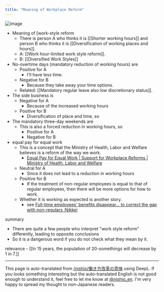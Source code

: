 ```yaml
---
title: "Meaning of Workplace Reform"
---
```


![image](https://gyazo.com/5c941a389fcf0c3b881d24abb9bca0d6/thumb/1000)

- Meaning of [work-style reform
    - There is person A who thinks it is [[Shorter working hours]] and person B who thinks it is [[Diversification of working places and hours]].
    - A: [[Work hour-limited work style reform]].
    - B:  [[Diversified Work Styles]]
- No-overtime days (mandatory reduction of working hours) are
    - Positive for A
        - I'll have less time.
    - Negative for B
        - Because they take away your time options.
    - Related: [[Mandatory regular leave also low discretionary status]].
- The side business is
    - Negative for A
        - Because of the increased working hours
    - Positive for B
        - Diversification of place and time, so
- The mandatory three-day weekends are
    - This is also a forced reduction in working hours, so
        - Positive for A
        - Negative for B
- equal pay for equal work
    - This is a concept that the Ministry of Health, Labor and Welfare believes is a reform of the way we work.
        - [Equal Pay for Equal Work | Support for Workplace Reforms | Ministry of Health, Labor and Welfare](https://www.mhlw.go.jp/hatarakikata/same.html)
    - Neutral for A
        - Since it does not lead to a reduction in working hours
    - Positive for B
        - If the treatment of non-regular employees is equal to that of regular employees, then there will be more options for how to work.
    - Whether it is working as expected is another story.
        - see [Full-time employees' benefits disappear... to correct the gap with non-regulars :Nikkei](https://www.nikkei.com/article/DGXMZO52450760R21C19A1KNTP00/)

summary
- There are quite a few people who interpret "work style reform" differently, leading to opposite conclusions
- So it is a dangerous word if you do not check what they mean by it.

relevance
    - [[In 15 years, the population of 20-somethings will decrease by 1 in 7.]]

---
This page is auto-translated from [/nishio/働き方改革の意味](https://scrapbox.io/nishio/働き方改革の意味) using DeepL. If you looks something interesting but the auto-translated English is not good enough to understand it, feel free to let me know at [@nishio_en](https://twitter.com/nishio_en). I'm very happy to spread my thought to non-Japanese readers.